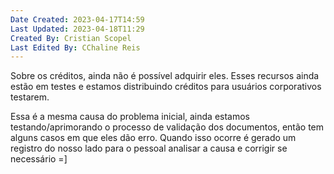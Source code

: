 ```yaml
---
Date Created: 2023-04-17T14:59
Last Updated: 2023-04-18T11:29
Created By: Cristian Scopel
Last Edited By: CChaline Reis
---
```

Sobre os créditos, ainda não é possível adquirir eles. Esses recursos ainda estão em testes e estamos distribuindo créditos para usuários corporativos testarem.

  

Essa é a mesma causa do problema inicial, ainda estamos testando/aprimorando o processo de validação dos documentos, então tem alguns casos em que eles dão erro. Quando isso ocorre é gerado um registro do nosso lado para o pessoal analisar a causa e corrigir se necessário =]